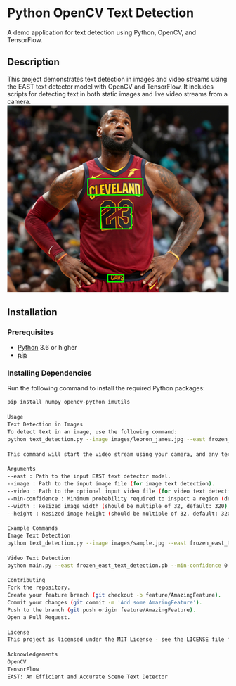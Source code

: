 # Python OpenCV Text Detection

A demo application for text detection using Python, OpenCV, and TensorFlow.

## Description

This project demonstrates text detection in images and video streams using the EAST text detector model with OpenCV and TensorFlow. It includes scripts for detecting text in both static images and live video streams from a camera.
![](https://github.com/TeranGit/text-detection/blob/main/demo.png)
## Installation

### Prerequisites

- [Python](https://www.python.org/downloads/) 3.6 or higher
- [pip](https://pip.pypa.io/en/stable/installation/)

### Installing Dependencies

Run the following command to install the required Python packages:

```bash
pip install numpy opencv-python imutils

Usage
Text Detection in Images
To detect text in an image, use the following command:
python text_detection.py --image images/lebron_james.jpg --east frozen_east_text_detection.pb

This command will start the video stream using your camera, and any text in the frame will be detected and highlighted.

Arguments
--east : Path to the input EAST text detector model.
--image : Path to the input image file (for image text detection).
--video : Path to the optional input video file (for video text detection).
--min-confidence : Minimum probability required to inspect a region (default: 0.5).
--width : Resized image width (should be multiple of 32, default: 320).
--height : Resized image height (should be multiple of 32, default: 320).

Example Commands
Image Text Detection
python text_detection.py --image images/sample.jpg --east frozen_east_text_detection.pb --min-confidence 0.5 --width 320 --height 320

Video Text Detection
python main.py --east frozen_east_text_detection.pb --min-confidence 0.5 --width 320 --height 320

Contributing
Fork the repository.
Create your feature branch (git checkout -b feature/AmazingFeature).
Commit your changes (git commit -m 'Add some AmazingFeature').
Push to the branch (git push origin feature/AmazingFeature).
Open a Pull Request.

License
This project is licensed under the MIT License - see the LICENSE file for details.

Acknowledgements
OpenCV
TensorFlow
EAST: An Efficient and Accurate Scene Text Detector
